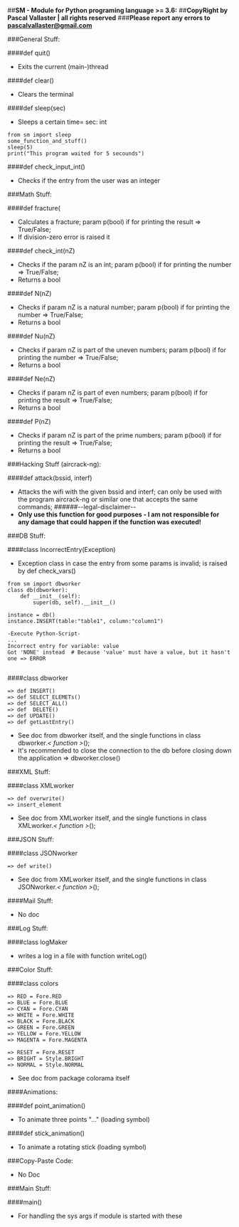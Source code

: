 ##**SM - Module for Python programing language >= 3.6:**
##**CopyRight by Pascal Vallaster | all rights reserved**
###**Please report any errors to <pascalvallaster@gmail.com>**

###General Stuff:

####def quit()
 - Exits the current (main-)thread

####def clear()
 - Clears the terminal

####def sleep(sec)
 - Sleeps a certain time= sec: int

```
from sm import sleep
some_function_and_stuff()
sleep(5)
print("This program waited for 5 secounds")
```

####def check_input_int()
 - Checks if the entry from the user was an integer 


###Math Stuff:

####def fracture(
- Calculates a fracture; param p(bool) if for printing the result => True/False;
 - If division-zero error is raised it

####def check_int(nZ)
 - Checks if the param nZ is an int; param p(bool) if for printing the number => True/False;
 - Returns a bool

####def N(nZ)
 - Checks if param nZ is a natural number; param p(bool) if for printing the number => True/False;
 - Returns a bool

####def Nu(nZ)
 - Checks if param nZ is part of the uneven numbers; param p(bool) if for printing the number => True/False;
 - Returns a bool

####def Ne(nZ)
 - Checks if param nZ is part of even numbers; param p(bool) if for printing the result => True/False;
 - Returns a bool

####def P(nZ)
 - Checks if param nZ is part of the prime numbers; param p(bool) if for printing the result => True/False;
 - Returns a bool


###Hacking Stuff (aircrack-ng):

####def attack(bssid, interf)
 - Attacks the wifi with the given bssid and interf; can only be used with the program aircrack-ng or similar
one that accepts the same commands;
######--legal-disclaimer--
 - **Only use this function for good purposes - I am
not responsible for any damage that could happen if the function was executed!**


###DB Stuff:

####class IncorrectEntry(Exception)
 - Exception class in case the entry from some params is invalid; is raised by def check_vars()
```
from sm import dbworker
class db(dbworker):
    def __init__(self):
        super(db, self).__init__()
        
instance = db()
instance.INSERT(table:"table1", column:"column1")

-Execute Python-Script-
...
Incorrect entry for variable: value
Got 'NONE' instead  # Because 'value' must have a value, but it hasn't one => ERROR
    
```

####class dbworker

    => def INSERT()
    => def SELECT_ELEMETs()
    => def SELECT_ALL()
    => def  DELETE()
    => def UPDATE()
    => def getLastEntry()

 - See doc from dbworker itself, and the single functions in class dbworker._< function >_(); 
 - It's recommended to close the connection to the db before closing down the application => dbworker.close()


###XML Stuff:

####class XMLworker

    => def overwrite()
    => insert_element

 - See doc from XMLworker itself, and the single functions in class XMLworker._< function >_();


###JSON Stuff:

####class JSONworker

    => def write()

 - See doc from XMLworker itself, and the single functions in class JSONworker._< function >_();


####Mail Stuff:
- No doc


###Log Stuff:

####class logMaker
 - writes a log in a file with function writeLog()


###Color Stuff:

####class colors

    => RED = Fore.RED
    => BLUE = Fore.BLUE
    => CYAN = Fore.CYAN
    => WHITE = Fore.WHITE
    => BLACK = Fore.BLACK
    => GREEN = Fore.GREEN
    => YELLOW = Fore.YELLOW
    => MAGENTA = Fore.MAGENTA

    => RESET = Fore.RESET
    => BRIGHT = Style.BRIGHT
    => NORMAL = Style.NORMAL

 - See doc from package colorama itself


####Animations:

####def point_animation()
 - To animate three points "..." (loading symbol)

####def stick_animation()
 - To animate a rotating stick  (loading symbol)


###Copy-Paste Code:

- No Doc


###Main Stuff:

####main()

 - For handling the sys args if module is started with these